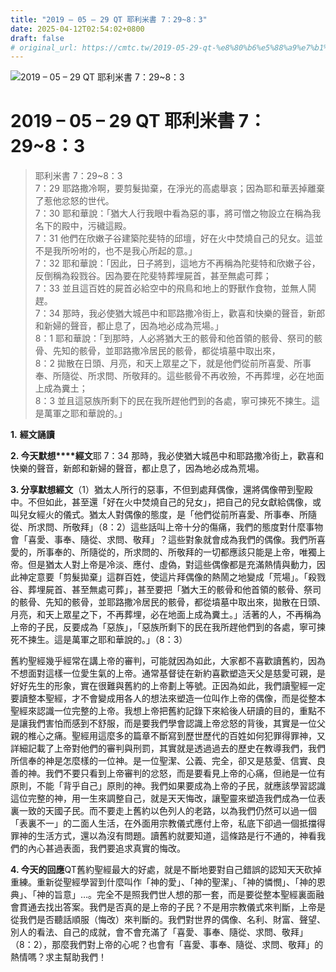 ```yaml
---
title: "2019 – 05 – 29 QT 耶利米書 7：29~8：3"
date: 2025-04-12T02:54:02+0800
draft: false
# original_url: https://cmtc.tw/2019-05-29-qt-%e8%80%b6%e5%88%a9%e7%b1%b3%e6%9b%b8-7%ef%bc%9a298%ef%bc%9a3
---
```


![2019 – 05 – 29 QT 耶利米書 7：29\~8：3](/images/qt.jpg   "2019 – 05 – 29 QT 耶利米書 7：29\~8：3")

# 2019 – 05 – 29 QT 耶利米書 7：29\~8：3

> 耶利米書 7：29\~8：3  
> 7：29 耶路撒冷啊，要剪髮拋棄，在淨光的高處舉哀；因為耶和華丟掉離棄了惹他忿怒的世代。  
> 7：30 耶和華說：「猶大人行我眼中看為惡的事，將可憎之物設立在稱為我名下的殿中，污穢這殿。  
> 7：31 他們在欣嫩子谷建築陀斐特的邱壇，好在火中焚燒自己的兒女。這並不是我所吩咐的，也不是我心所起的意。」  
> 7：32 耶和華說：「因此，日子將到，這地方不再稱為陀斐特和欣嫩子谷，反倒稱為殺戮谷。因為要在陀斐特葬埋屍首，甚至無處可葬；  
> 7：33 並且這百姓的屍首必給空中的飛鳥和地上的野獸作食物，並無人鬨趕。  
> 7：34 那時，我必使猶大城邑中和耶路撒冷街上，歡喜和快樂的聲音，新郎和新婦的聲音，都止息了，因為地必成為荒場。」  
> 8：1 耶和華說：「到那時，人必將猶大王的骸骨和他首領的骸骨、祭司的骸骨、先知的骸骨，並耶路撒冷居民的骸骨，都從墳墓中取出來，  
> 8：2 拋散在日頭、月亮，和天上眾星之下，就是他們從前所喜愛、所事奉、所隨從、所求問、所敬拜的。這些骸骨不再收殮，不再葬埋，必在地面上成為糞土；  
> 8：3 並且這惡族所剩下的民在我所趕他們到的各處，寧可揀死不揀生。這是萬軍之耶和華說的。」

**1.** **經文誦讀**

**2. 今天默想****經文**耶 7：34 那時，我必使猶大城邑中和耶路撒冷街上，歡喜和快樂的聲音，新郎和新婦的聲音，都止息了，因為地必成為荒場。

**3. 分享默想經文**（1）猶太人所行的惡事，不但到處拜偶像，還將偶像帶到聖殿中。不但如此，甚至還「好在火中焚燒自己的兒女」，把自己的兒女獻給偶像，或叫兒女經火的儀式。猶太人對偶像的態度，是「他們從前所喜愛、所事奉、所隨從、所求問、所敬拜」（8：2）這些話叫上帝十分的傷痛，我們的態度對什麼事物會「喜愛、事奉、隨從、求問、敬拜」？這些對象就會成為我們的偶像。我們所喜愛的，所事奉的、所隨從的，所求問的、所敬拜的一切都應該只能是上帝，唯獨上帝。但是猶太人對上帝是冷淡、應付、虛偽，對這些偶像都是充滿熱情與動力，因此神定意要「剪髮拋棄」這群百姓，使這片拜偶像的熱鬧之地變成「荒場」。「殺戮谷、葬埋屍首、甚至無處可葬」，甚至要把「猶大王的骸骨和他首領的骸骨、祭司的骸骨、先知的骸骨，並耶路撒冷居民的骸骨，都從墳墓中取出來，拋散在日頭、月亮，和天上眾星之下，不再葬埋，必在地面上成為糞土。」活著的人，不再稱為上帝的子民，反要成為「惡族」，「惡族所剩下的民在我所趕他們到的各處，寧可揀死不揀生。這是萬軍之耶和華說的。」（8：3）

舊約聖經幾乎經常在講上帝的審判，可能就因為如此，大家都不喜歡讀舊約，因為不想面對這樣一位愛生氣的上帝。通常基督徒在新約喜歡塑造天父是慈愛可親，是好好先生的形象，實在很難與舊約的上帝劃上等號。正因為如此，我們讀聖經一定要讀整本聖經，才不會變成用各人的想法來塑造一位叫作上帝的偶像，而是從整本聖經來認識一位完整的上帝。我想上帝把舊約記錄下來給後人研讀的目的，重點不是讓我們害怕而感到不舒服，而是要我們學會認識上帝忿怒的背後，其實是一位父親的椎心之痛。聖經用這麼多的篇章不斷寫到歷世歷代的百姓如何犯罪得罪神，又詳細記載了上帝對他們的審判與刑罰，其實就是透過過去的歷史在教導我們，我們所信奉的神是怎麼樣的一位神。是一位聖潔、公義、完全，卻又是慈愛、信實、良善的神。我們不要只看到上帝審判的忿怒，而是要看見上帝的心痛，但祂是一位有原則，不能「背乎自己」原則的神。我們如果要成為上帝的子民，就應該學習認識這位完整的神，用一生來調整自己，就是天天悔改，讓聖靈來塑造我們成為一位表裏一致的天國子民。而不要走上舊約以色列人的老路，以為我們仍然可以過一個「表裏不一」的二面人生活，在外面用宗教儀式應付上帝，私底下卻過一個抵擋得罪神的生活方式，還以為沒有問題。讀舊約就要知道，這條路是行不通的，神看我們的內心甚過表面，我們要追求真實的悔改。

**4. 今天的回應**QT舊約聖經最大的好處，就是不斷地要對自己錯誤的認知天天砍掉重練。重新從聖經學習到什麼叫作「神的愛」、「神的聖潔」、「神的憐憫」、「神的恩典」、「神的旨意」…。完全不是照我們世人想的那一套，而是要從整本聖經裏面融會貫通去找出答案。我們是否真的是上帝的子民？不是用宗教儀式來判斷，上帝是從我們是否聽話順服（悔改）來判斷的。我們對世界的偶像、名利、財富、聲望、別人的看法、自己的成就，會不會充滿了「喜愛、事奉、隨從、求問、敬拜」（8：2），那麼我們對上帝的心呢？也會有「喜愛、事奉、隨從、求問、敬拜」的熱情嗎？求主幫助我們！